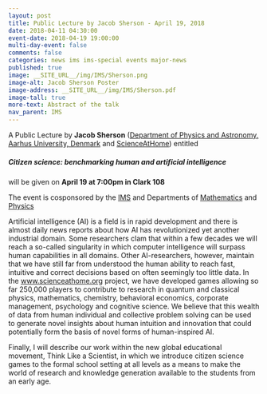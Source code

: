 ```yaml
---
layout: post
title: Public Lecture by Jacob Sherson - April 19, 2018
date: 2018-04-11 04:30:00
event-date: 2018-04-19 19:00:00
multi-day-event: false
comments: false
categories: news ims ims-special events major-news
published: true
image: __SITE_URL__/img/IMS/Sherson.png
image-alt: Jacob Sherson Poster
image-address: __SITE_URL__/img/IMS/Sherson.pdf
image-tall: true
more-text: Abstract of the talk
nav_parent: IMS
---
```


A Public Lecture by **Jacob Sherson**
([Department of Physics and Astronomy, Aarhus University, Denmark](http://pure.au.dk/portal/en/persons/jacob-sherson(3d8e1590-c4fa-495b-81b4-588fe374b36c).html) and [ScienceAtHome](https://www.scienceathome.org))
entitled

##### Citizen science: benchmarking human and artificial intelligence

will be given on **April 19 at 7:00pm in Clark 108**

The event is cosponsored by the [IMS](http://math.virginia.edu/ims/about/) and Departments of [Mathematics](http://math.virginia.edu/) and [Physics](http://www.phys.virginia.edu)

<!--more-->

Artificial intelligence (AI) is a field is in rapid development and there is almost daily news reports about how AI has revolutionized yet another industrial domain. Some researchers clam that within a few decades we will reach a so-called singularity in which computer intelligence will surpass human capabilities in all domains. Other AI-researchers, however, maintain that we have still far from understood the human ability to reach fast, intuitive and correct decisions based on often seemingly too little data. In the www.scienceathome.org project, we have developed games allowing so far 250,000 players to contribute to research in quantum and classical physics, mathematics, chemistry, behavioral economics, corporate management, psychology and cognitive science. We believe that this wealth of data from human individual and collective problem solving can be used to generate novel insights about human intuition and innovation that could potentially form the basis of novel forms of human-inspired AI.

Finally, I will describe our work within the new global educational movement, Think Like a Scientist, in which we introduce citizen science games to the formal school setting at all levels as a means to make the world of research and knowledge generation available to the students from an early age.​



